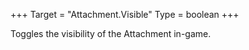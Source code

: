 +++
Target = "Attachment.Visible"
Type = boolean
+++

Toggles the visibility of the Attachment in-game.